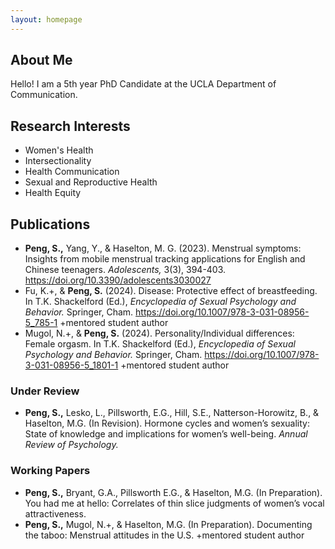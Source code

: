 ```yaml
---
layout: homepage
---
```


## About Me
Hello! I am a 5th year PhD Candidate at the UCLA Department of Communication.

## Research Interests
- Women's Health
- Intersectionality
- Health Communication
- Sexual and Reproductive Health
- Health Equity

## Publications
- **Peng, S.,** Yang, Y., & Haselton, M. G. (2023). Menstrual symptoms: Insights from 	mobile menstrual tracking applications for English and Chinese teenagers. 	*Adolescents,* 3(3), 394-403. <https://doi.org/10.3390/adolescents3030027>
- Fu, K.+, & **Peng, S.** (2024). Disease: Protective effect of breastfeeding. In T.K. Shackelford (Ed.), *Encyclopedia of Sexual Psychology and Behavior.* Springer, Cham. <https://doi.org/10.1007/978-3-031-08956-5_785-1> +mentored student author
- Mugol, N.+, & **Peng, S.** (2024). Personality/Individual differences: Female orgasm. In T.K. Shackelford (Ed.), *Encyclopedia of Sexual Psychology and Behavior.* Springer, Cham. <https://doi.org/10.1007/978-3-031-08956-5_1801-1> +mentored student author

### Under Review
- **Peng, S.,** Lesko, L., Pillsworth, E.G., Hill, S.E., Natterson-Horowitz, B., & Haselton, 	M.G. (In Revision). Hormone cycles and women’s sexuality: State of knowledge and 	implications for women’s well-being. *Annual Review of Psychology.*


### Working Papers
- **Peng, S.,** Bryant, G.A., Pillsworth E.G., & Haselton, M.G. (In Preparation). You had me at hello: Correlates of thin slice judgments of women’s vocal attractiveness.
- **Peng, S.,** Mugol, N.+, & Haselton, M.G. (In Preparation). Documenting the taboo: Menstrual attitudes in the U.S. +mentored student author


